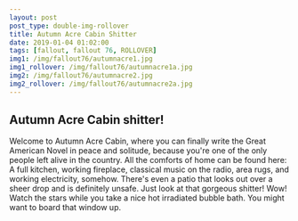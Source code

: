 ```yaml
---
layout: post
post_type: double-img-rollover
title: Autumn Acre Cabin Shitter
date: 2019-01-04 01:02:00
tags: [fallout, fallout 76, ROLLOVER]
img1: /img/fallout76/autumnacre1.jpg
img1_rollover: /img/fallout76/autumnacre1a.jpg
img2: /img/fallout76/autumnacre2.jpg
img2_rollover: /img/fallout76/autumnacre2a.jpg
---
```

## Autumn Acre Cabin shitter!

Welcome to Autumn Acre Cabin, where you can finally write the Great American Novel in peace and solitude, because you're one of the only people left alive in the country. All the comforts of home can be found here: A full kitchen, working fireplace, classical music on the radio, area rugs, and working electricity, somehow. There's even a patio that looks out over a sheer drop and is definitely unsafe. Just look at that gorgeous shitter! Wow! Watch the stars while you take a nice hot irradiated bubble bath. You might want to board that window up.
